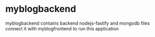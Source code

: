 # myblogbackend

myblogbackend contains backend nodejs-fastify and mongodb files connect it with myblogfrontend to run this application
